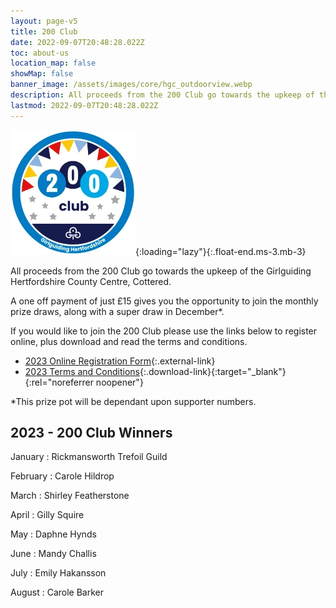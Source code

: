 ```yaml
---
layout: page-v5
title: 200 Club
date: 2022-09-07T20:48:28.022Z
toc: about-us
location_map: false
showMap: false
banner_image: /assets/images/core/hgc_outdoorview.webp
description: All proceeds from the 200 Club go towards the upkeep of the Girlguiding Hertfordshire County Centre, Cottered.
lastmod: 2022-09-07T20:48:28.022Z
---
```

![200 club logo](/assets/images/2023/05/200-club.webp){:loading="lazy"}{:.float-end.ms-3.mb-3}

All proceeds from the 200 Club go towards the upkeep of the Girlguiding Hertfordshire County Centre, Cottered.

A one off payment of just £15 gives you the opportunity to join the monthly prize draws, along with a super draw in December*.

If you would like to join the 200 Club please use the links below to register online, plus download and read the terms and conditions.
​

- [2023 Online Registration Form](https://forms.office.com/Pages/ResponsePage.aspx?id=3yob_CzTykeMNWNnWM6OwYCE4GYtXJ9Ogtjv7oAM_iJUREpYRDhXREFSRVJWU0RPREhSWlhLUFNZUC4u){:.external-link}
- [2023 Terms and Conditions](/assets/docs/2023/200-club-2023-05-tcs.pdf){:.download-link}{:target="_blank"}{:rel="noreferrer noopener"}

*This prize pot will be dependant upon supporter numbers.

## 2023 - 200 Club Winners

January
: Rickmansworth Trefoil Guild

February
: Carole Hildrop

March
: Shirley Featherstone

April
: Gilly Squire

May
: Daphne Hynds

June
: Mandy Challis

July
: Emily Hakansson

August
: Carole Barker